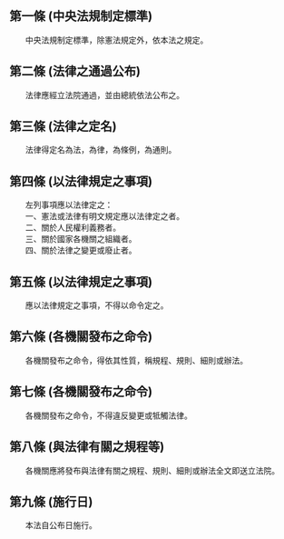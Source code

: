 第一條 (中央法規制定標準)
-------------------------
　　中央法規制定標準，除憲法規定外，依本法之規定。  


第二條 (法律之通過公布)
-----------------------
　　法律應經立法院通過，並由總統依法公布之。  


第三條 (法律之定名)
-------------------
　　法律得定名為法，為律，為條例，為通則。  


第四條 (以法律規定之事項)
-------------------------
　　左列事項應以法律定之：  
　　一、憲法或法律有明文規定應以法律定之者。  
　　二、關於人民權利義務者。  
　　三、關於國家各機關之組織者。  
　　四、關於法律之變更或廢止者。  


第五條 (以法律規定之事項)
-------------------------
　　應以法律規定之事項，不得以命令定之。  


第六條 (各機關發布之命令)
-------------------------
　　各機關發布之命令，得依其性質，稱規程、規則、細則或辦法。  


第七條 (各機關發布之命令)
-------------------------
　　各機關發布之命令，不得違反變更或牴觸法律。  


第八條 (與法律有關之規程等)
---------------------------
　　各機關應將發布與法律有關之規程、規則、細則或辦法全文即送立法院。  


第九條 (施行日)
---------------
　　本法自公布日施行。